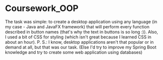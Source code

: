 # Coursework_OOP
The task was simple: to create a desktop application using any language (in my case - Java and JavaFX framework) that will perform every function described in button names 
(that's why the text in buttons is so long :)). Also, I used a bit of CSS for styling (which isn't great because I learned CSS in about an hour).
P. S.: I know, desktop applications aren't that popular or in demand at all, but that was our task. 
(Else I'd try to improve my Spring Boot knowledge and try to create some web application using databases)
